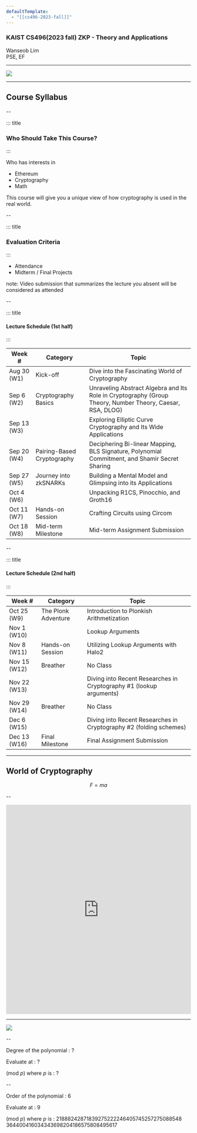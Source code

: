 ```yaml
---
defaultTemplate:
  - "[[cs496-2023-fall]]"
---
```

### KAIST CS496(2023 fall) ZKP - Theory and Applications
Wanseob Lim<br>
PSE, EF

---

![](https://hackmd.io/_uploads/rkpNdcjan.png)

---
## Course Syllabus

--

::: title
### Who Should Take This Course?
:::

Who has interests in
- Ethereum
- Cryptography
- Math

This course will give you a unique view of how cryptography is used in the real world.

--

::: title
### Evaluation Criteria
:::

* Attendance
* Midterm / Final Projects

note:
Video submission that summarizes the lecture you absent will be considered as attended

--

::: title
#### Lecture Schedule (1st half)
:::

| Week # | Category | Topic |
|--------|------|-----|
| Aug 30 (W1) | Kick-off | Dive into the Fascinating World of Cryptography |
| Sep 6 (W2) | Cryptography Basics | Unraveling Abstract Algebra and Its Role in Cryptography (Group Theory, Number Theory, Caesar, RSA, DLOG) |
| Sep 13 (W3) | | Exploring Elliptic Curve Cryptography and Its Wide Applications |
| Sep 20 (W4) | Pairing-Based Cryptography | Deciphering Bi-linear Mapping, BLS Signature, Polynomial Commitment, and Shamir Secret Sharing |
| Sep 27 (W5) | Journey into zkSNARKs | Building a Mental Model and Glimpsing into its Applications |
| Oct 4 (W6) | | Unpacking R1CS, Pinocchio, and Groth16 |
| Oct 11 (W7) | Hands-on Session | Crafting Circuits using Circom |
| Oct 18 (W8) | Mid-term Milestone | Mid-term Assignment Submission |
<!-- element style="font-size: 0.5em" -->

--

::: title
#### Lecture Schedule (2nd half)
:::

| Week # | Category | Topic |
|--------|------|-----|
| Oct 25 (W9) | The Plonk Adventure | Introduction to Plonkish Arithmetization |
| Nov 1 (W10) | | Lookup Arguments |
| Nov 8 (W11) | Hands-on Session | Utilizing Lookup Arguments with Halo2 |
| Nov 15 (W12) | Breather | No Class |
| Nov 22 (W13) | | Diving into Recent Researches in Cryptography #1 (lookup arguments) |
| Nov 29 (W14) | Breather | No Class |
| Dec 6 (W15) | | Diving into Recent Researches in Cryptography #2 (folding schemes) |
| Dec 13 (W16) | Final Milestone | Final Assignment Submission |
<!-- element style="font-size: 0.5em" -->


---

## World of Cryptography

$$
F = ma
$$

--

<iframe src="https://docs.google.com/presentation/d/e/2PACX-1vTMEXIxis1rql1YJvH0vhrShbfflSJhSyLY27ovGhoPijgXN8E9qgwEAqbEg1u4ottLfbugWtx0s8-g/embed?start=false&loop=false&delayms=3000" frameborder="0" width="100%" height="569" allowfullscreen="true" mozallowfullscreen="true" webkitallowfullscreen="true"></iframe>

---

![](https://hackmd.io/_uploads/rkpNdcjan.png)

--

Degree of the polynomial
: ?

Evaluate at
: ?

(mod $p$) where $p$ is
: ?

--

Order of the polynomial
: 6

Evaluate at
: 9

(mod $p$) where $p$ is
: 21888242871839275222246405745257275088548
364400416034343698204186575808495617
